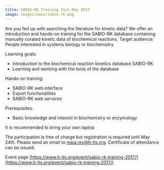 ```yaml
---
title: SABIO-RK Training 31st May 2017
image: images/news/sabio-rk.png
---
```



Are you fed up with searching the literature for kinetic data?
We offer an introduction and hands-on training for the SABIO-RK database containing manually curated kinetic data of biochemical reactions.
Target audience:
People interested in systems biology or biochemistry

Learning goals:
* Introduction to the biochemical reaction kinetics database SABIO-RK
* Learning and working with the tools of the database

Hands-on training:
* SABIO-RK web interface
* Export functionalities
* SABIO-RK web services

Prerequisites:
* Basic knowledge and interest in biochemistry or enzymology

It is recommended to bring your own laptop

The participation is free of charge but registration is required until May 24th. Please send an email to maja.rey@h-its.org.
Certificate of attendance can be issued.

Event page [https://www.h-its.org/event/sabio-rk-training-2017/](https://www.h-its.org/event/sabio-rk-training-2017/)